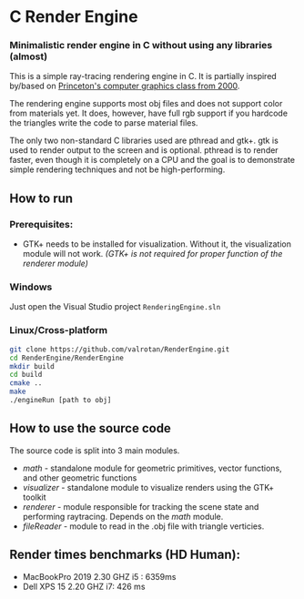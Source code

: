 # C Render Engine

### Minimalistic render engine in C without using any libraries (almost)
This is a simple ray-tracing rendering engine in C. It is partially inspired by/based on [Princeton's computer graphics class from 2000](https://www.cs.princeton.edu/courses/archive/fall00/cs426/).

The rendering engine supports most obj files and does not support color from materials yet. It does, however, have full rgb support if you hardcode the triangles write the code to parse material files.

The only two non-standard C libraries used are pthread and gtk+. gtk is used to render output to the screen and is optional. pthread is to render faster, even though it is completely on a CPU and the goal is to demonstrate simple rendering techniques and not be high-performing.

## How to run
### Prerequisites:
- GTK+ needs to be installed for visualization. Without it, the visualization module will not work.
*(GTK+ is not required for proper function of the renderer module)*
### Windows
Just open the Visual Studio project `RenderingEngine.sln`

### Linux/Cross-platform
```bash
git clone https://github.com/valrotan/RenderEngine.git
cd RenderEngine/RenderEngine
mkdir build
cd build
cmake ..
make
./engineRun [path to obj]
```

## How to use the source code
The source code is split into 3 main modules.
- *math* - standalone module for geometric primitives, vector functions, and other geometric functions
- *visualizer* - standalone module to visualize renders using the GTK+ toolkit
- *renderer* - module responsible for tracking the scene state and performing raytracing. Depends on the *math* module.
- *fileReader* - module to read in the .obj file with triangle verticies.

## Render times benchmarks (HD Human):
- MacBookPro 2019 2.30 GHZ i5 : 6359ms
- Dell XPS 15 2.20 GHZ i7: 426 ms
